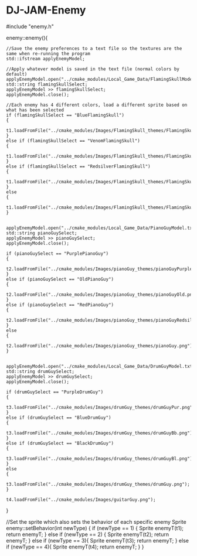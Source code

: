 # DJ-JAM-Enemy

#include "enemy.h"

enemy::enemy(){

    //Save the enemy preferences to a text file so the textures are the same when re-running the program
    std::ifstream applyEnemyModel;
    
    //Apply whatever model is saved in the text file (normal colors by default)
    applyEnemyModel.open("../cmake_modules/Local_Game_Data/FlamingSkullModel.txt");
    std::string flamingSkullSelect;
    applyEnemyModel >> flamingSkullSelect;
    applyEnemyModel.close();

    //Each enemy has 4 different colors, load a different sprite based on what has been selected
    if (flamingSkullSelect == "BlueFlamingSkull")
    {
        t1.loadFromFile("../cmake_modules/Images/FlamingSkull_themes/FlamingSkullPur.png");
    }
    else if (flamingSkullSelect == "VenomFlamingSkull")
    {
        t1.loadFromFile("../cmake_modules/Images/FlamingSkull_themes/FlamingSkullVen.png");
    }
    else if (flamingSkullSelect == "RedsilverFlamingSkull")
    {
        t1.loadFromFile("../cmake_modules/Images/FlamingSkull_themes/FlamingSkullRS.png");
    }
    else
    {
        t1.loadFromFile("../cmake_modules/Images/FlamingSkull_themes/FlamingSkull.png");
    }


    applyEnemyModel.open("../cmake_modules/Local_Game_Data/PianoGuyModel.txt");
    std::string pianoGuySelect;
    applyEnemyModel >> pianoGuySelect;
    applyEnemyModel.close();

    if (pianoGuySelect == "PurplePianoGuy")
    {
        t2.loadFromFile("../cmake_modules/Images/pianoGuy_themes/pianoGuyPurple.png");
    }
    else if (pianoGuySelect == "OldPianoGuy")
    {
        t2.loadFromFile("../cmake_modules/Images/pianoGuy_themes/pianoGuyOld.png");
    }
    else if (pianoGuySelect == "RedPianoGuy")
    {
        t2.loadFromFile("../cmake_modules/Images/pianoGuy_themes/pianoGuyRedsilver.png");
    }
    else
    {
        t2.loadFromFile("../cmake_modules/Images/pianoGuy_themes/pianoGuy.png");
    }


    applyEnemyModel.open("../cmake_modules/Local_Game_Data/DrumGuyModel.txt");
    std::string drumGuySelect;
    applyEnemyModel >> drumGuySelect;
    applyEnemyModel.close();

    if (drumGuySelect == "PurpleDrumGuy")
    {
        t3.loadFromFile("../cmake_modules/Images/drumGuy_themes/drumGuyPur.png");
    }
    else if (drumGuySelect == "BlueDrumGuy")
    {
        t3.loadFromFile("../cmake_modules/Images/drumGuy_themes/drumGuyBb.png");
    }
    else if (drumGuySelect == "BlackDrumGuy")
    {
        t3.loadFromFile("../cmake_modules/Images/drumGuy_themes/drumGuyBl.png");
    }
    else
    {
        t3.loadFromFile("../cmake_modules/Images/drumGuy_themes/drumGuy.png");
    }

    t4.loadFromFile("../cmake_modules/Images/guitarGuy.png");

}

//Set the sprite which also sets the behavior of each specific enemy
Sprite enemy::setBehavior(int newType) {
    if (newType == 1)
    {
        Sprite enemyT(t1);
        return enemyT;
    }
    else if (newType == 2)
    {
        Sprite enemyT(t2);
        return enemyT;
    }
    else if (newType == 3){
        Sprite enemyT(t3);
        return enemyT;
    }
    else if (newType == 4){
        Sprite enemyT(t4);
        return enemyT;
    }
}
